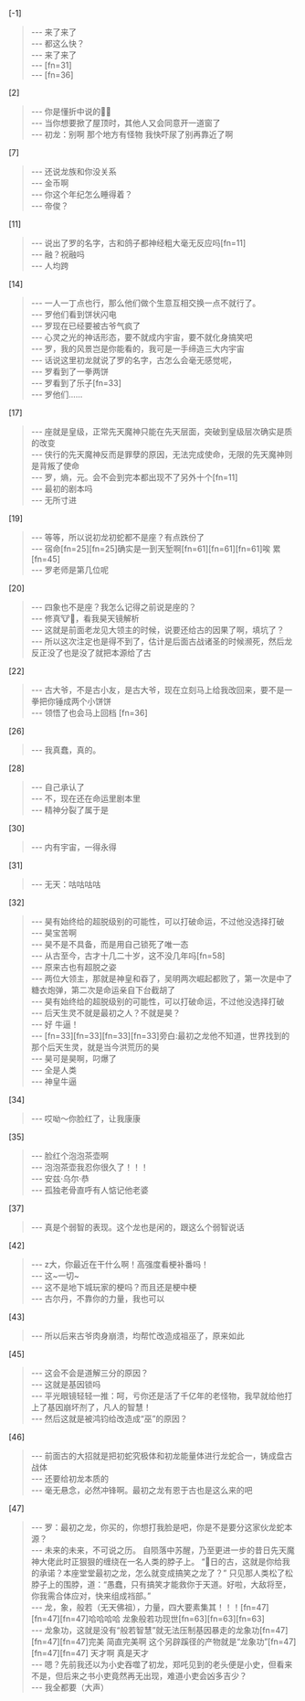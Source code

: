 
[-1] 
>--- 来了来了<br>
>--- 都这么快？<br>
>--- 来了来了<br>
>--- [fn=31]<br>
>--- [fn=36]<br>

[2] 
>--- 你是懂折中说的🤣🤣<br>
>--- 当你想要掀了屋顶时，其他人又会同意开一道窗了<br>
>--- 初龙：别啊 那个地方有怪物 我快吓尿了别再靠近了啊<br>

[7] 
>--- 还说龙族和你没关系<br>
>--- 金币啊<br>
>--- 你这个年纪怎么睡得着？<br>
>--- 帝俊？<br>

[11] 
>--- 说出了罗的名字，古和鸽子都神经粗大毫无反应吗[fn=11]<br>
>--- 融？祝融吗<br>
>--- 人均跨<br>

[14] 
>--- 一人一丁点也行，那么他们做个生意互相交换一点不就行了。<br>
>--- 罗他们看到饼状闪电<br>
>--- 罗现在已经要被古爷气疯了<br>
>--- 心灵之光的神话形态，要不就成内宇宙，要不就化身搞笑吧<br>
>--- 罗，我的风景岂是你能看的，我可是一手缔造三大内宇宙<br>
>--- 话说这里初龙就说了罗的名字，古怎么会毫无感觉呢，<br>
>--- 罗看到了一拳两饼<br>
>--- 罗看到了乐子[fn=33]<br>
>--- 罗他们……<br>

[17] 
>--- 座就是皇级，正常先天魔神只能在先天层面，突破到皇级层次确实是质的改变<br>
>--- 侠行的先天魔神反而是罪孽的原因，无法完成使命，无限的先天魔神则是背叛了使命<br>
>--- 罗，熵，元。会不会到完本都出现不了另外十个[fn=11]<br>
>--- 最初的剧本吗<br>
>--- 无所寸进<br>

[19] 
>--- 等等，所以说初龙初蛇都不是座？有点跌份了<br>
>--- 宿命[fn=25][fn=25]确实是一到天堑啊[fn=61][fn=61][fn=61]唉  累[fn=45]<br>
>--- 罗老师是第几位呢<br>

[20] 
>--- 四象也不是座？我怎么记得之前说是座的？<br>
>--- 修真🐮🍺，看我昊天镜解析<br>
>--- 这就是前面老龙见大领主的时候，说要还给古的因果了啊，填坑了？<br>
>--- 所以这次注定也是得不到了，估计是后面古战诸圣的时候濒死，然后龙反正没了也是没了就把本源给了古<br>

[22] 
>--- 古大爷，不是古小友，是古大爷，现在立刻马上给我改回来，要不是一拳把你锤成两个小饼饼<br>
>--- 领悟了也会马上回档 [fn=36]<br>

[26] 
>--- 我真蠢，真的。<br>

[28] 
>--- 自己承认了<br>
>--- 不，现在还在命运里剧本里<br>
>--- 精神分裂了属于是<br>

[30] 
>--- 内有宇宙，一得永得<br>

[31] 
>--- 无天：咕咕咕咕<br>

[32] 
>--- 昊有始终给的超脱级别的可能性，可以打破命运，不过他没选择打破<br>
>--- 昊宝苦啊<br>
>--- 昊不是不具备，而是用自己锁死了唯一态<br>
>--- 从古至今，古才十几二十岁，这不没几年吗[fn=58]<br>
>--- 原来古也有超脱之姿<br>
>--- 两位大领主，那就是神皇和昋了，吴明两次崛起都败了，第一次是中了糖衣炮弹，第二次是命运亲自下台截胡了<br>
>--- 昊有始终给的超脱级别的可能性，可以打破命运，不过他没选择打破<br>
>--- 后天生灵不就是最初之人？不就是昊？<br>
>--- 好 牛逼！<br>
>--- [fn=33][fn=33][fn=33][fn=33]旁白:最初之龙他不知道，世界找到的那个后天生灵，就是当今洪荒历的昊<br>
>--- 昊可是昊啊，叼爆了<br>
>--- 全是人类<br>
>--- 神皇牛逼<br>

[34] 
>--- 哎呦～你脸红了，让我康康<br>

[35] 
>--- 脸红个泡泡茶壶啊<br>
>--- 泡泡茶壶我忍你很久了！！！<br>
>--- 安兹·乌尔·恭<br>
>--- 孤独老骨直呼有人惦记他老婆<br>

[37] 
>--- 真是个弱智的表现。这个龙也是闲的，跟这么个弱智说话<br>

[42] 
>--- z大，你最近在干什么啊！高强度看梗补番吗！<br>
>--- 这~一切~<br>
>--- 这不是地下城玩家的梗吗？而且还是梗中梗<br>
>--- 古尔丹，不靠你的力量，我也可以<br>

[43] 
>--- 所以后来古爷肉身崩溃，均帮忙改造成祖巫了，原来如此<br>

[45] 
>--- 这会不会是道解三分的原因？<br>
>--- 这就是基因锁吗<br>
>--- 平光眼镜轻轻一推：呵，亏你还是活了千亿年的老怪物，我早就给他打上了基因崩坏剂了，凡人的智慧！<br>
>--- 然后这就是被鸿钧给改造成“巫”的原因？<br>

[46] 
>--- 前面古的大招就是把初蛇究极体和初龙能量体进行龙蛇合一，铸成盘古战体<br>
>--- 还要给初龙本质的<br>
>--- 毫无悬念，必然冲锋啊。最初之龙有恩于古也是这么来的吧<br>

[47] 
>--- 罗：最初之龙，你买的，你想打我脸是吧，你是不是要分这家伙龙蛇本源？<br>
>--- 未来的未来，不可说之历。
自陨落中苏醒，乃至更进一步的昔日先天魔神大佬此时正狠狠的缠绕在一名人类的脖子上。
“🐶日的古，这就是你给我的承诺？本座堂堂最初之龙，怎么就变成搞笑之龙了？”
只见那人类松了松脖子上的围脖，道：“愚蠢，只有搞笑才能救你于天道。好啦，大敌将至，你我需合体应对，快来组成裆部。”<br>
>--- 龙，象，般若（无天佛祖），力量，四大要素集其！！！[fn=47][fn=47][fn=47]哈哈哈哈  龙象般若功现世[fn=63][fn=63][fn=63]<br>
>--- 龙象功，这就是没有“般若智慧”就无法压制基因暴走的龙象功[fn=47][fn=47][fn=47]完美 简直完美啊  这个另辟蹊径的产物就是“龙象功”[fn=47][fn=47][fn=47] 天才啊 真是天才<br>
>--- 嗯？先前我还以为小史吞噬了初龙，郑吒见到的老头便是小史，但看来不是，但后来之书小吏竟然再无出现，难道小吏会凶多吉少？<br>
>--- 我全都要（大声）<br>
